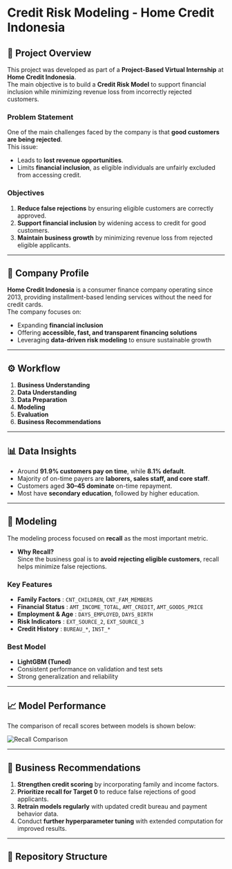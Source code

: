 # Credit Risk Modeling - Home Credit Indonesia

## 📌 Project Overview
This project was developed as part of a **Project-Based Virtual Internship** at **Home Credit Indonesia**.  
The main objective is to build a **Credit Risk Model** to support financial inclusion while minimizing revenue loss from incorrectly rejected customers.

### Problem Statement
One of the main challenges faced by the company is that **good customers are being rejected**.  
This issue:
- Leads to **lost revenue opportunities**.
- Limits **financial inclusion**, as eligible individuals are unfairly excluded from accessing credit.

### Objectives
1. **Reduce false rejections** by ensuring eligible customers are correctly approved.  
2. **Support financial inclusion** by widening access to credit for good customers.  
3. **Maintain business growth** by minimizing revenue loss from rejected eligible applicants.  

---

## 🏢 Company Profile
**Home Credit Indonesia** is a consumer finance company operating since 2013, providing installment-based lending services without the need for credit cards.  
The company focuses on:
- Expanding **financial inclusion**  
- Offering **accessible, fast, and transparent financing solutions**  
- Leveraging **data-driven risk modeling** to ensure sustainable growth  

---

## ⚙️ Workflow
1. **Business Understanding**  
2. **Data Understanding**  
3. **Data Preparation**  
4. **Modeling**  
5. **Evaluation**  
6. **Business Recommendations**  

---

## 📊 Data Insights
- Around **91.9% customers pay on time**, while **8.1% default**.  
- Majority of on-time payers are **laborers, sales staff, and core staff**.  
- Customers aged **30–45 dominate** on-time repayment.  
- Most have **secondary education**, followed by higher education.  

---

## 🤖 Modeling
The modeling process focused on **recall** as the most important metric.  
- **Why Recall?**  
  Since the business goal is to **avoid rejecting eligible customers**, recall helps minimize false rejections.  

### Key Features
- **Family Factors** : `CNT_CHILDREN`, `CNT_FAM_MEMBERS`  
- **Financial Status** : `AMT_INCOME_TOTAL`, `AMT_CREDIT`, `AMT_GOODS_PRICE`  
- **Employment & Age** : `DAYS_EMPLOYED`, `DAYS_BIRTH`  
- **Risk Indicators** : `EXT_SOURCE_2`, `EXT_SOURCE_3`  
- **Credit History** : `BUREAU_*`, `INST_*`  

### Best Model
- **LightGBM (Tuned)**  
- Consistent performance on validation and test sets  
- Strong generalization and reliability  

---

## 📈 Model Performance
The comparison of recall scores between models is shown below:

![Recall Comparison](recall_comparison.png)

---

## 📝 Business Recommendations
1. **Strengthen credit scoring** by incorporating family and income factors.  
2. **Prioritize recall for Target 0** to reduce false rejections of good applicants.  
3. **Retrain models regularly** with updated credit bureau and payment behavior data.  
4. Conduct **further hyperparameter tuning** with extended computation for improved results.  

---

## 📂 Repository Structure
